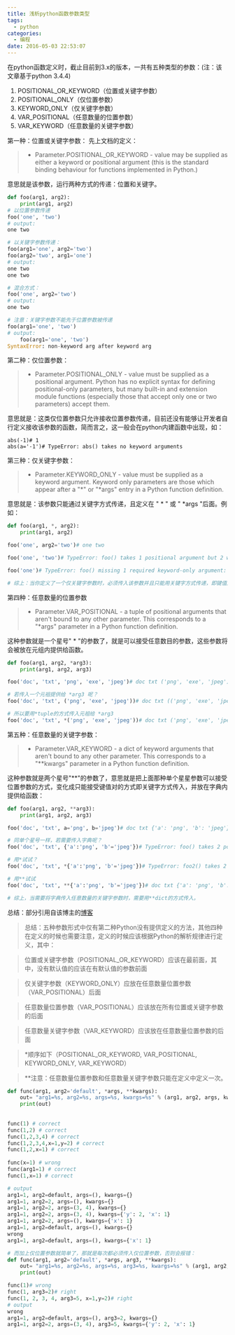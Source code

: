 ```yaml
---
title: 浅析python函数参数类型
tags:
  - python
categories:
  - 编程
date: 2016-05-03 22:53:07
---
```


在python函数定义时，截止目前到3.x的版本，一共有五种类型的参数：(注：该文章基于python 3.4.4)

<!-- more -->

 1. POSITIONAL_OR_KEYWORD（位置或关键字参数）
 2. POSITIONAL_ONLY（仅位置参数）
 3. KEYWORD_ONLY（仅关键字参数）
 4. VAR_POSITIONAL（任意数量的位置参数）
 5. VAR_KEYWORD（任意数量的关键字参数）

第一种：位置或关键字参数：
先上文档的定义：
>  * Parameter.POSITIONAL_OR_KEYWORD - value may be supplied as either a keyword or positional argument (this is the standard binding behaviour for functions implemented in Python.)

意思就是该参数，运行两种方式的传递：位置和关键字。
```python
def foo(arg1, arg2):
    print(arg1, arg2)
# 以位置参数传递
foo('one', 'two')
# output:
one two

# 以关键字参数传递：
foo(arg1='one', arg2='two')
foo(arg2='two', arg1='one')
# output:
one two
one two

# 混合方式：
foo('one', arg2='two')
# output:
one two

# 注意：关键字参数不能先于位置参数被传递
foo(arg1='one', 'two')
# output:
	foo(arg1='one', 'two')
SyntaxError: non-keyword arg after keyword arg
```

第二种：仅位置参数：

>    * Parameter.POSITIONAL_ONLY - value must be supplied as a positional argument.
>    Python has no explicit syntax for defining positional-only parameters, but many built-in and extension module functions (especially those that accept only one or two parameters) accept them.

意思就是：这类仅位置参数只允许接收位置参数传递，目前还没有能够让开发者自行定义接收该参数的函数，简而言之，这一般会在python内建函数中出现，如：
``` 
abs(-1)# 1
abs(a='-1')# TypeError: abs() takes no keyword arguments
```

第三种：仅关键字参数：
>    * Parameter.KEYWORD_ONLY - value must be supplied as a keyword argument. Keyword only parameters are those which appear after a "*" or "*args" entry in a Python function definition.

意思就是：该参数只能通过关键字方式传递，且定义在 " * " 或 " *args "后面。例如：
```python
def foo(arg1, *, arg2):
	print(arg1, arg2)

foo('one', arg2='two')# one two

foo('one', 'two')# TypeError: foo() takes 1 positional argument but 2 were given

foo('one')# TypeError: foo() missing 1 required keyword-only argument: 'arg2'

# 综上：当你定义了一个仅关键字参数时，必须传入该参数并且只能用关键字方式传递，即键值对方式。

```

第四种：任意数量的位置参数
>    * Parameter.VAR_POSITIONAL - a tuple of positional arguments that aren't bound to any other parameter. This corresponds to a "*args" parameter in a Python function definition.

这种参数就是一个星号" * "的参数了，就是可以接受任意数目的参数，这些参数将会被放在元组内提供给函数。
``` python
def foo(arg1, arg2, *arg3):
	print(arg1, arg2, arg3)

foo('doc', 'txt', 'png', 'exe', 'jpeg')# doc txt ('png', 'exe', 'jpeg')

# 若传入一个元祖提供给 *arg3 呢？
foo('doc', 'txt', ('png', 'exe', 'jpeg'))# doc txt (('png', 'exe', 'jpeg'),)

# 所以要用*tuple的方式传入元祖给 *arg3
foo('doc', 'txt', *('png', 'exe', 'jpeg'))# doc txt ('png', 'exe', 'jpeg')
```

第五种：任意数量的关键字参数：
>    * Parameter.VAR_KEYWORD - a dict of keyword arguments that aren't bound to any other parameter. This corresponds to a "**kwargs" parameter in a Python function definition.

这种参数就是两个星号"**"的参数了，意思就是把上面那种单个星星参数可以接受位置参数的方式，变化成只能接受键值对的方式即关键字方式传入，并放在字典内提供给函数：
```python
def foo(arg1, arg2, **arg3):
	print(arg1, arg2, arg3)

foo('doc', 'txt', a='png', b='jpeg')# doc txt {'a': 'png', 'b': 'jpeg'}

# 同单个星号一样，若需要传入字典呢？
foo('doc', 'txt', {'a':'png', 'b'='jpeg'})# TypeError: foo() takes 2 positional arguments but 3 were given

# 用*试试？
foo('doc', 'txt', *{'a':'png', 'b'='jpeg'})# TypeError: foo2() takes 2 positional arguments but 4 were given

# 用**试试
foo('doc', 'txt', **{'a':'png', 'b'='jpeg'})# doc txt {'a': 'png', 'b': 'jpeg'}

# 综上，当需要将字典传入任意数量的关键字参数时，需要用**dict的方式传入。
```

总结：部分引用自该博主的[博客](http://blog.useasp.net/archive/2014/06/23/the-python-function-or-method-parameter-types.aspx)
>总结：五种参数形式中仅有第二种Python没有提供定义的方法，其他四种在定义的时候也需要注意，定义的时候应该根据Python的解析规律进行定义，其中：

>位置或关键字参数（POSITIONAL_OR_KEYWORD）应该在最前面，其中，没有默认值的应该在有默认值的参数前面

>仅关键字参数（KEYWORD_ONLY）应放在任意数量位置参数（VAR_POSITIONAL）后面	

>任意数量位置参数（VAR_POSITIONAL）应该放在所有位置或关键字参数的后面

>任意数量关键字参数（VAR_KEYWORD）应该放在任意数量位置参数的后面

>*顺序如下（POSITIONAL_OR_KEYWORD, VAR_POSITIONAL,   KEYWORD_ONLY,  VAR_KEYWORD）

>**注意：任意数量位置参数和任意数量关键字参数只能在定义中定义一次。

```python
def func(arg1, arg2='default', *args, **kwargs):
    out= "arg1=%s, arg2=%s, args=%s, kwargs=%s" % (arg1, arg2, args, kwargs)
    print(out)
 
 
func(1) # correct
func(1,2) # correct
func(1,2,3,4) # correct
func(1,2,3,4,x=1,y=2) # correct
func(1,2,x=1) # correct
 
func(x=1) # wrong
func(arg1=1) # correct
func(1,x=1) # correct

# output
arg1=1, arg2=default, args=(), kwargs={}
arg1=1, arg2=2, args=(), kwargs={}
arg1=1, arg2=2, args=(3, 4), kwargs={}
arg1=1, arg2=2, args=(3, 4), kwargs={'y': 2, 'x': 1}
arg1=1, arg2=2, args=(), kwargs={'x': 1}
arg1=1, arg2=default, args=(), kwargs={}
wrong
arg1=1, arg2=default, args=(), kwargs={'x': 1}

# 而加上仅位置参数就简单了，那就是每次都必须传入仅位置参数，否则会报错：
def func(arg1, arg2='default', *args, arg3, **kwargs):
    out= "arg1=%s, arg2=%s, args=%s, arg3=%s, kwargs=%s" % (arg1, arg2, args, arg3, kwargs)
    print(out)

func(1)# wrong
func(1, arg3=2)# right
func(1, 2, 3, 4, arg3=5, x=1,y=2)# right
# output
wrong
arg1=1, arg2=default, args=(), arg3=2, kwargs={}
arg1=1, arg2=2, args=(3, 4), arg3=5, kwargs={'y': 2, 'x': 1}
```
